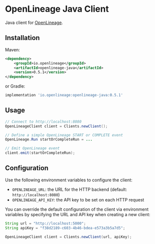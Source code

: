 # OpenLineage Java Client

Java client for [OpenLineage](https://openlineage.io).

## Installation

Maven:

```xml
<dependency>
    <groupId>io.openlineage</groupId>
    <artifactId>openlineage-java</artifactId>
    <version>0.5.1</version>
</dependency>
```

or Gradle:

```groovy
implementation 'io.openlineage:openlineage-java:0.5.1'
```

## Usage

```java
// Connect to http://localhost:8080
OpenLineageClient client = Clients.newClient();

// Define a simple OpenLineage START or COMPLETE event
OpenLineage.Run startOrCompleteRun = ...

// Emit OpenLineage event
client.emit(startOrCompleteRun);
```

## Configuration

Use the following environment variables to configure the client:

* `OPENLINEAGE_URL`: the URL for the HTTP backend (default: `http://localhost:8080`)
* `OPENLINEAGE_API_KEY`: the API key to be set on each HTTP request

You can override the default configuration of the client via environment variables by specifying the URL and API key when
creating a new client:

```java
String url = "http://localhost:5000";
String apiKey = "f38d2189-c603-4b46-bdea-e573a3b5a7d5";

OpenLineageClient client = Clients.newClient(url, apiKey);
```
